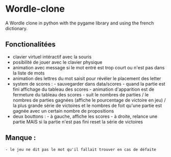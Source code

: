 # Wordle-clone

A Wordle clone in python with the pygame library and using the french dictionary.

## Fonctionalitées 
  - clavier virtuel intéractif avec la souris
  - posibilité de jouer avec le clavier physique 
  - animation avec message si le mot entré est trop court ou n'est pas dans la liste de mots 
  - animation des lettres du mot saisit pour révéler le placement des letter 
  - system de scores :
          - sauvegarder dans data/scores
          - quand la partie est fini affichage du tableau des scores 
          - animation d'apparition est de fermeture du tableau des scores
          - suit le nombres de parties / le nombres de parties gagnées (affiche le pourcentage de victoire en jeu) / la plus grande série de victoires 
            et le nombres de foit qu'une partie est gagnée avec un certain nombre de propositions 
  - deux bouttons :
          - à gauche, affiche les scores 
          - à droite, relance une partie MAIS si la partie n'est pas fini reset la série de victoires 

## Manque :
    - le jeu ne dit pas le mot qu'il fallait trouver en cas de défaite
